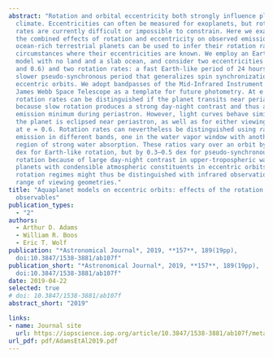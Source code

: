 ```yaml
---
abstract: "Rotation and orbital eccentricity both strongly influence planetary
  climate. Eccentricities can often be measured for exoplanets, but rotation
  rates are currently difficult or impossible to constrain. Here we examine how
  the combined effects of rotation and eccentricity on observed emission from
  ocean-rich terrestrial planets can be used to infer their rotation rates in
  circumstances where their eccentricities are known. We employ an Earth climate
  model with no land and a slab ocean, and consider two eccentricities (e = 0.3
  and 0.6) and two rotation rates: a fast Earth-like period of 24 hours, and a
  slower pseudo-synchronous period that generalizes spin synchronization for
  eccentric orbits. We adopt bandpasses of the Mid-Infrared Instrument on the
  James Webb Space Telescope as a template for future photometry. At e = 0.3 the
  rotation rates can be distinguished if the planet transits near periastron,
  because slow rotation produces a strong day-night contrast and thus an
  emission minimum during periastron. However, light curves behave similarly if
  the planet is eclipsed near periastron, as well as for either viewing geometry
  at e = 0.6. Rotation rates can nevertheless be distinguished using ratios of
  emission in different bands, one in the water vapor window with another in a
  region of strong water absorption. These ratios vary over an orbit by ≲0.1
  dex for Earth-like rotation, but by 0.3–0.5 dex for pseudo-synchronous
  rotation because of large day-night contrast in upper-tropospheric water. For
  planets with condensible atmospheric constituents in eccentric orbits,
  rotation regimes might thus be distinguished with infrared observations for a
  range of viewing geometries."
title: "Aquaplanet models on eccentric orbits: effects of the rotation rate on
  observables"
publication_types:
  - "2"
authors:
  - Arthur D. Adams
  - William R. Boos
  - Eric T. Wolf
publication: "*Astronomical Journal*, 2019, **157**, 189(19pp),
  doi:10.3847/1538-3881/ab107f"
publication_short: "*Astronomical Journal*, 2019, **157**, 189(19pp),
  doi:10.3847/1538-3881/ab107f"
date: 2019-04-22
selected: true
# doi: 10.3847/1538-3881/ab107f
abstract_short: "2019"

links:
- name: Journal site
  url: https://iopscience.iop.org/article/10.3847/1538-3881/ab107f/meta
url_pdf: pdf/AdamsEtAl2019.pdf
---
```

